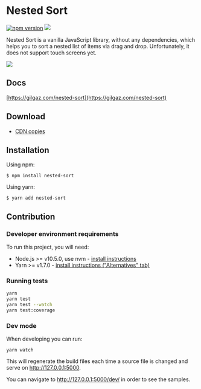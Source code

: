 # Nested Sort

[![npm version](https://badge.fury.io/js/nested-sort.svg)](https://badge.fury.io/js/nested-sort)
[![](https://data.jsdelivr.com/v1/package/npm/nested-sort/badge)](https://www.jsdelivr.com/package/npm/nested-sort)

Nested Sort is a vanilla JavaScript library, without any dependencies, which helps you to sort a nested list of items via drag and drop. Unfortunately, it does not support touch screens yet.

![](demo.gif)

## Docs

[https://gilgaz.com/nested-sort](https://gilgaz.com/nested-sort)

## Download

 * [CDN copies](https://www.jsdelivr.com/package/npm/nested-sort)

## Installation

Using npm:
```shell
$ npm install nested-sort
```

Using yarn:
```shell
$ yarn add nested-sort
```

## Contribution

### Developer environment requirements

To run this project, you will need:

- Node.js >= v10.5.0, use nvm - [install instructions](https://github.com/creationix/nvm#install-script)
- Yarn >= v1.7.0 - [install instructions ("Alternatives" tab)](https://yarnpkg.com/en/docs/install#alternatives-rc)

### Running tests

```sh
yarn
yarn test
yarn test --watch
yarn test:coverage
```

### Dev mode

When developing you can run:

```
yarn watch
```

This will regenerate the build files each time a source file is changed and serve on http://127.0.0.1:5000.

You can navigate to http://127.0.0.1:5000/dev/ in order to see the samples.
